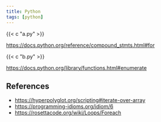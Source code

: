 ```yaml
---
title: Python
tags: [python]
---
```


{{< c "a.py" >}}

<https://docs.python.org/reference/compound_stmts.html#for>

{{< c "b.py" >}}

<https://docs.python.org/library/functions.html#enumerate>

## References

- <https://hyperpolyglot.org/scripting#iterate-over-array>
- <https://programming-idioms.org/idiom/6>
- <https://rosettacode.org/wiki/Loops/Foreach>
